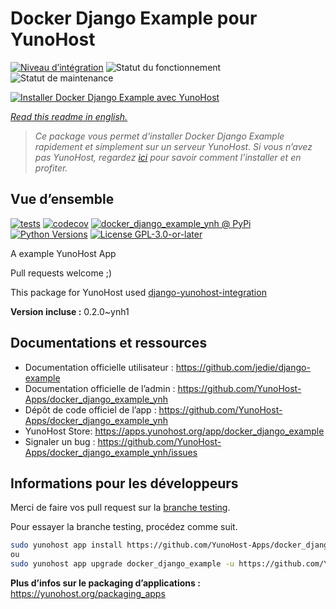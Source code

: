 <!--
N.B.: This README was automatically generated by https://github.com/YunoHost/apps/tree/master/tools/README-generator
It shall NOT be edited by hand.
-->

# Docker Django Example pour YunoHost

[![Niveau d’intégration](https://dash.yunohost.org/integration/docker_django_example.svg)](https://dash.yunohost.org/appci/app/docker_django_example) ![Statut du fonctionnement](https://ci-apps.yunohost.org/ci/badges/docker_django_example.status.svg) ![Statut de maintenance](https://ci-apps.yunohost.org/ci/badges/docker_django_example.maintain.svg)

[![Installer Docker Django Example avec YunoHost](https://install-app.yunohost.org/install-with-yunohost.svg)](https://install-app.yunohost.org/?app=docker_django_example)

*[Read this readme in english.](./README.md)*

> *Ce package vous permet d’installer Docker Django Example rapidement et simplement sur un serveur YunoHost.
Si vous n’avez pas YunoHost, regardez [ici](https://yunohost.org/#/install) pour savoir comment l’installer et en profiter.*

## Vue d’ensemble

[![tests](https://github.com/YunoHost-Apps/docker_django_example_ynh/actions/workflows/tests.yml/badge.svg?branch=main)](https://github.com/YunoHost-Apps/docker_django_example_ynh/actions/workflows/tests.yml)
[![codecov](https://codecov.io/github/jedie/docker_django_example_ynh/branch/main/graph/badge.svg)](https://app.codecov.io/github/jedie/docker_django_example_ynh)
[![docker_django_example_ynh @ PyPi](https://img.shields.io/pypi/v/docker_django_example_ynh?label=docker_django_example_ynh%20%40%20PyPi)](https://pypi.org/project/docker_django_example_ynh/)
[![Python Versions](https://img.shields.io/pypi/pyversions/docker_django_example_ynh)](https://github.com/YunoHost-Apps/docker_django_example_ynh/blob/main/pyproject.toml)
[![License GPL-3.0-or-later](https://img.shields.io/pypi/l/docker_django_example_ynh)](https://github.com/YunoHost-Apps/docker_django_example_ynh/blob/main/LICENSE)

A example YunoHost App

Pull requests welcome ;)

This package for YunoHost used [django-yunohost-integration](https://github.com/YunoHost-Apps/django_yunohost_integration)


**Version incluse :** 0.2.0~ynh1
## Documentations et ressources

* Documentation officielle utilisateur : <https://github.com/jedie/django-example>
* Documentation officielle de l’admin : <https://github.com/YunoHost-Apps/docker_django_example_ynh>
* Dépôt de code officiel de l’app : <https://github.com/YunoHost-Apps/docker_django_example_ynh>
* YunoHost Store: <https://apps.yunohost.org/app/docker_django_example>
* Signaler un bug : <https://github.com/YunoHost-Apps/docker_django_example_ynh/issues>

## Informations pour les développeurs

Merci de faire vos pull request sur la [branche testing](https://github.com/YunoHost-Apps/docker_django_example_ynh/tree/testing).

Pour essayer la branche testing, procédez comme suit.

``` bash
sudo yunohost app install https://github.com/YunoHost-Apps/docker_django_example_ynh/tree/testing --debug
ou
sudo yunohost app upgrade docker_django_example -u https://github.com/YunoHost-Apps/docker_django_example_ynh/tree/testing --debug
```

**Plus d’infos sur le packaging d’applications :** <https://yunohost.org/packaging_apps>